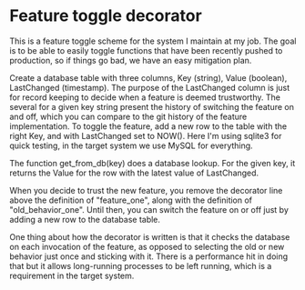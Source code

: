 # Feature toggle decorator

This is a feature toggle scheme for the system I maintain at my job. The
goal is to be able to easily toggle functions that have been recently pushed
to production, so if things go bad, we have an easy mitigation plan.

Create a database table with three columns, Key (string), Value (boolean),
LastChanged (timestamp). The purpose of the LastChanged column is just for
record keeping to decide when a feature is deemed trustworthy. The several
for a given key string present the history of switching the feature on and off,
which you can compare to the git history of the feature implementation.
To toggle the feature, add a new row to the table with the right Key, and
with LastChanged set to NOW(). Here I'm using sqlite3 for quick testing, in
the target system we use MySQL for everything.

The function get_from_db(key) does a database lookup. For the given key, it
returns the Value for the row with the latest value of LastChanged.

When you decide to trust the new feature, you remove the decorator line above
the definition of "feature_one", along with the definition of "old_behavior_one".
Until then, you can switch the feature on or off just by adding a new row to
the database table.

One thing about how the decorator is written is that it checks the database on
each invocation of the feature, as opposed to selecting the old or new behavior
just once and sticking with it. There is a performance hit in doing that but
it allows long-running processes to be left running, which is a requirement
in the target system.
